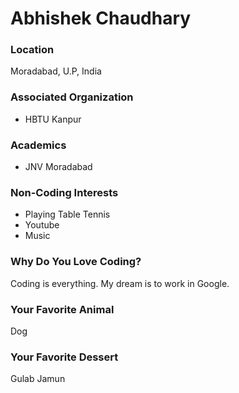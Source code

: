 # Abhishek Chaudhary

### Location
Moradabad, U.P, India

### Associated Organization
- HBTU Kanpur

### Academics
- JNV Moradabad

### Non-Coding Interests
- Playing Table Tennis
- Youtube
- Music

### Why Do You Love Coding?
Coding is everything. My dream is to work in Google.

### Your Favorite Animal
Dog

### Your Favorite Dessert
Gulab Jamun